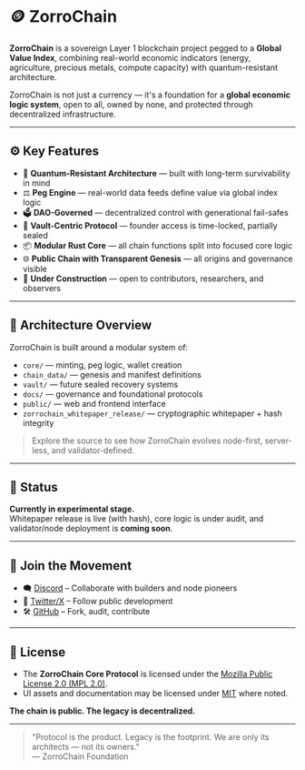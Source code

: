 # 🪙 ZorroChain

**ZorroChain** is a sovereign Layer 1 blockchain project pegged to a **Global Value Index**, combining real-world economic indicators (energy, agriculture, precious metals, compute capacity) with quantum-resistant architecture.

ZorroChain is not just a currency — it's a foundation for a **global economic logic system**, open to all, owned by none, and protected through decentralized infrastructure.

---

## ⚙️ Key Features

- 🧠 **Quantum-Resistant Architecture** — built with long-term survivability in mind  
- ⚖️ **Peg Engine** — real-world data feeds define value via global index logic  
- 🗳️ **DAO-Governed** — decentralized control with generational fail-safes  
- 🔐 **Vault-Centric Protocol** — founder access is time-locked, partially sealed  
- 📦 **Modular Rust Core** — all chain functions split into focused core logic  
- 🌐 **Public Chain with Transparent Genesis** — all origins and governance visible  
- 🚧 **Under Construction** — open to contributors, researchers, and observers

---

## 🔗 Architecture Overview

ZorroChain is built around a modular system of:

- `core/` — minting, peg logic, wallet creation  
- `chain_data/` — genesis and manifest definitions  
- `vault/` — future sealed recovery systems  
- `docs/` — governance and foundational protocols  
- `public/` — web and frontend interface  
- `zorrochain_whitepaper_release/` — cryptographic whitepaper + hash integrity

> Explore the source to see how ZorroChain evolves node-first, server-less, and validator-defined.

---

## 🚀 Status

**Currently in experimental stage.**  
Whitepaper release is live (with hash), core logic is under audit, and validator/node deployment is **coming soon**.

---

## 🤝 Join the Movement

- 🗨️ [Discord](#) – Collaborate with builders and node pioneers  
- 🧵 [Twitter/X](https://x.com/ZorroChainZ) – Follow public development  
- 🛠️ [GitHub](#) – Fork, audit, contribute  

---

## 🧾 License

- The **ZorroChain Core Protocol** is licensed under the [Mozilla Public License 2.0 (MPL 2.0)](https://mozilla.org/MPL/2.0/).
- UI assets and documentation may be licensed under [MIT](https://opensource.org/licenses/MIT) where noted.

**The chain is public. The legacy is decentralized.**

---

> "Protocol is the product. Legacy is the footprint. We are only its architects — not its owners."  
> — ZorroChain Foundation

